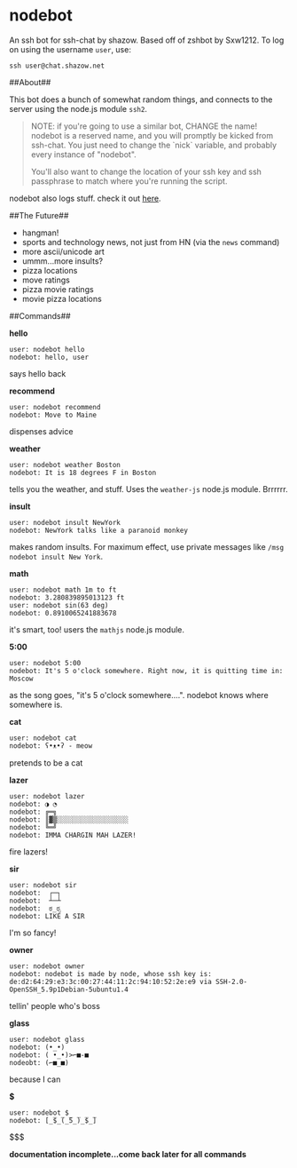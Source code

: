 # nodebot
An ssh bot for ssh-chat by shazow. Based off of zshbot by Sxw1212. To log on using the username `user`, use:
```
ssh user@chat.shazow.net
```
##About##

This bot does a bunch of somewhat random things, and connects to the server using the node.js module `ssh2`.

<blockquote>
NOTE: if you're going to use a similar bot, CHANGE the name! nodebot is a reserved name, and you will promptly be kicked from ssh-chat. You just need to change the `nick` variable, and probably every instance of "nodebot".

You'll also want to change the location of your ssh key and ssh passphrase to match where you're running the script.
</blockquote>

nodebot also logs stuff. check it out <a href="https://codeyourcloud.com/nodebot/log.txt">here</a>.

##The Future##
* hangman!
* sports and technology news, not just from HN (via the `news` command)
* more ascii/unicode art
* ummm...more insults?
* pizza locations
* move ratings
* pizza movie ratings
* movie pizza locations


##Commands##

__hello__
```
user: nodebot hello
nodebot: hello, user
```
says hello back

__recommend__
```
user: nodebot recommend
nodebot: Move to Maine
```
dispenses advice

__weather__
```
user: nodebot weather Boston
nodebot: It is 18 degrees F in Boston
```
tells you the weather, and stuff. Uses the `weather-js` node.js module. Brrrrrr.

__insult__
```
user: nodebot insult NewYork
nodebot: NewYork talks like a paranoid monkey
```
makes random insults. For maximum effect, use private messages like `/msg nodebot insult New York`.

__math__
```
user: nodebot math 1m to ft
nodebot: 3.280839895013123 ft
user: nodebot sin(63 deg)
nodebot: 0.8910065241883678
```
it's smart, too! users the `mathjs` node.js module.

__5:00__
```
user: nodebot 5:00
nodebot: It's 5 o'clock somewhere. Right now, it is quitting time in: Moscow
```
as the song goes, "it's 5 o'clock somewhere....". nodebot knows where somewhere is.

__cat__
```
user: nodebot cat
nodebot: ʕ•ᴥ•ʔ - meow
```
pretends to be a cat

__lazer__
```
user: nodebot lazer
nodebot: ◑ ◔
nodebot: ╔═╗
nodebot: ║▓▒░░░░░░░░░░░░░░░░░░
nodebot: ╚═╝
nodebot: IMMA CHARGIN MAH LAZER!
```
fire lazers!

__sir__
```
user: nodebot sir
nodebot:  ┌─┐
nodebot:  ┴─┴ 
nodebot:  ಠ_ರೃ 
nodebot: LIKE A SIR
```
I'm so fancy!

__owner__
```
user: nodebot owner
nodebot: nodebot is made by node, whose ssh key is: de:d2:64:29:e3:3c:00:27:44:11:2c:94:10:52:2e:e9 via SSH-2.0-OpenSSH_5.9p1Debian-5ubuntu1.4
```
tellin' people who's boss

__glass__
```
user: nodebot glass
nodebot: (•_•)
nodebot: ( •_•)>⌐■-■
nodeobt: (⌐■_■)
```
because I can

__$__
```
user: nodebot $
nodebot: [̲̅$̲̅(̲̅5̲̅)̲̅$̲̅]
```
$$$

__documentation incomplete...come back later for all commands__
